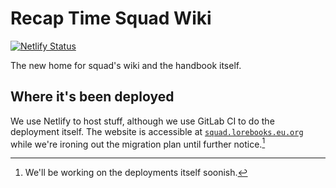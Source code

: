# Recap Time Squad Wiki

[![Netlify Status](https://api.netlify.com/api/v1/badges/4b0bbe53-ba71-407d-bd17-601a8acaad9a/deploy-status?branch=main)](https://app.netlify.com/sites/recaptime-squad-wiki/deploys)

The new home for squad's wiki and the handbook itself.

## Where it's been deployed

We use Netlify to host stuff, although we use GitLab CI to do the deployment itself.
The website is accessible at [`squad.lorebooks.eu.org`](https://squad.lorebooks.eu.org) while we're ironing out
the migration plan until further notice.[^1]

[^1]: We'll be working on the deployments itself soonish.
